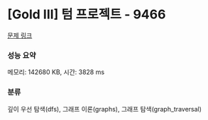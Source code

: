 # [Gold III] 텀 프로젝트 - 9466 

[문제 링크](https://www.acmicpc.net/problem/9466) 

### 성능 요약

메모리: 142680 KB, 시간: 3828 ms

### 분류

깊이 우선 탐색(dfs), 그래프 이론(graphs), 그래프 탐색(graph_traversal)

